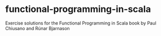 # functional-programming-in-scala
Exercise solutions for the Functional Programming in Scala book by Paul Chiusano and Rúnar Bjarnason
